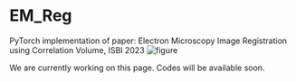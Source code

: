 # EM_Reg
PyTorch implementation of paper:
Electron Microscopy Image Registration using Correlation Volume, ISBI 2023
![figure](https://user-images.githubusercontent.com/87810937/217230931-7f92c13b-42c6-4f8d-bc01-ab0c2dd3c287.jpg)

We are currently working on this page. Codes will be available soon.
